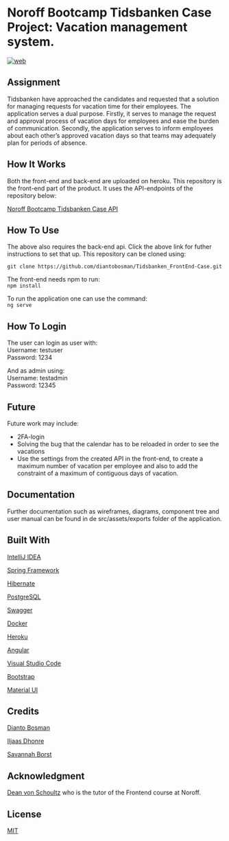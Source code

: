 
# Noroff Bootcamp Tidsbanken Case Project: Vacation management system.
[![web](https://img.shields.io/static/v1?logo=heroku&message=Online&label=Heroku&color=430098)](https://tidsbanken-case.herokuapp.com/login)

## Assignment
Tidsbanken have approached the candidates and requested that a solution for managing
requests for vacation time for their employees. The application serves a dual purpose.
Firstly, it serves to manage the request and approval process of vacation days for employees and ease the burden of communication. Secondly, the application serves to inform employees about each other’s approved vacation days so that teams may adequately plan for periods of absence.

## How It Works
Both the front-end and back-end are uploaded on heroku. This repository is the front-end part of the product. It uses the API-endpoints of the repository below:

[Noroff Bootcamp Tidsbanken Case API](https://github.com/savannah-borst/Tidsbanken-case-API)

## How To Use
The above also requires the back-end api. Click the above link for futher instructions to set that up. This repository can be cloned using: <br />

```git clone https://github.com/diantobosman/Tidsbanken_FrontEnd-Case.git```

The front-end needs npm to run: <br />
```npm install``` <br />

To run the application one can use the command: <br />
```ng serve```


## How To Login

The user can login as user with: <br />
Username: testuser <br />
Password: 1234

And as admin using: <br />
Username: testadmin <br />
Password: 12345

## Future
Future work may include:

- 2FA-login
- Solving the bug that the calendar has to be reloaded in order to see the vacations
- Use the settings from the created API in the front-end, to create a maximum number of vacation per employee and also to add the constraint of a maximum of contiguous days of vacation.

## Documentation
Further documentation such as wireframes, diagrams, component tree and user manual can be found in de src/assets/exports folder of the application.

## Built With
[IntelliJ IDEA](https://www.jetbrains.com/idea/)

[Spring Framework](https://spring.io/)

[Hibernate](https://hibernate.org/)

[PostgreSQL](https://www.postgresql.org/)

[Swagger](https://swagger.io/)

[Docker](https://www.docker.com/)

[Heroku](https://www.heroku.com/)

[Angular](https://angular.io/)

[Visual Studio Code](https://code.visualstudio.com/)

[Bootstrap](https://getbootstrap.com/)

[Material UI](https://material.angular.io/)

## Credits
[Dianto Bosman](https://github.com/diantobosman)

[Iljaas Dhonre](https://github.com/iljaasdhonre)

[Savannah Borst](https://github.com/savannah-borst)

## Acknowledgment
[Dean von Schoultz](https://gitlab.com/deanvons) who is the tutor of the Frontend course at Noroff.

## License
[MIT](https://choosealicense.com/licenses/mit/)
